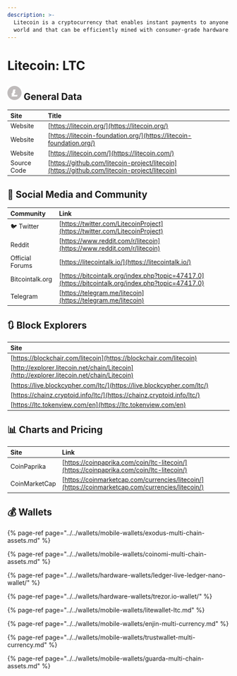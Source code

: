 ```yaml
---
description: >-
  Litecoin is a cryptocurrency that enables instant payments to anyone in the
  world and that can be efficiently mined with consumer-grade hardware.
---
```


# Litecoin: LTC

## ![](../../.gitbook/assets/ltc.png) General Data

| Site | Title |
| :--- | :--- |
| Website | [https://litecoin.org/](https://litecoin.org/) |
| Website | [https://litecoin-foundation.org/](https://litecoin-foundation.org/) |
| Website | [https://litecoin.com/](https://litecoin.com/) |
| Source Code | [https://github.com/litecoin-project/litecoin](https://github.com/litecoin-project/litecoin) |

## 🙋 Social Media and Community

| Community | Link |
| :--- | :--- |
| 🐦 Twitter | [https://twitter.com/LitecoinProject](https://twitter.com/LitecoinProject) |
| Reddit | [https://www.reddit.com/r/litecoin](https://www.reddit.com/r/litecoin) |
| Official Forums | [https://litecointalk.io/](https://litecointalk.io/) |
| Bitcointalk.org | [https://bitcointalk.org/index.php?topic=47417.0](https://bitcointalk.org/index.php?topic=47417.0) |
| Telegram | [https://telegram.me/litecoin](https://telegram.me/litecoin) |

## 🔃 Block Explorers

| Site |
| :--- |
| [https://blockchair.com/litecoin](https://blockchair.com/litecoin) |
| [http://explorer.litecoin.net/chain/Litecoin](http://explorer.litecoin.net/chain/Litecoin) |
| [https://live.blockcypher.com/ltc/](https://live.blockcypher.com/ltc/) |
| [https://chainz.cryptoid.info/ltc/](https://chainz.cryptoid.info/ltc/) |
| [https://ltc.tokenview.com/en](https://ltc.tokenview.com/en) |

## 📊 Charts and Pricing

| Site | Link |
| :--- | :--- |
| CoinPaprika | [https://coinpaprika.com/coin/ltc-litecoin/](https://coinpaprika.com/coin/ltc-litecoin/) |
| CoinMarketCap | [https://coinmarketcap.com/currencies/litecoin/](https://coinmarketcap.com/currencies/litecoin/) |

## 💰 Wallets

{% page-ref page="../../wallets/mobile-wallets/exodus-multi-chain-assets.md" %}

{% page-ref page="../../wallets/mobile-wallets/coinomi-multi-chain-assets.md" %}

{% page-ref page="../../wallets/hardware-wallets/ledger-live-ledger-nano-wallet/" %}

{% page-ref page="../../wallets/hardware-wallets/trezor.io-wallet/" %}

{% page-ref page="../../wallets/mobile-wallets/litewallet-ltc.md" %}

{% page-ref page="../../wallets/mobile-wallets/enjin-multi-currency.md" %}

{% page-ref page="../../wallets/mobile-wallets/trustwallet-multi-currency.md" %}

{% page-ref page="../../wallets/mobile-wallets/guarda-multi-chain-assets.md" %}

